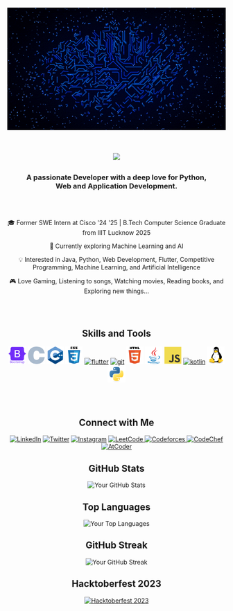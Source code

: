 <p align="center">
  <img src="https://github.com/Abhi01goenka/Abhi01goenka/blob/main/giphy.gif" alt="Image 1" width="1200"/>
</p>

<div align="center">
<h1 align="center">
    <img src="https://readme-typing-svg.herokuapp.com/?font=Righteous&size=35&center=true&vCenter=true&width=500&height=70&duration=4000&lines=Hi+There!+👋;+I'm+Abhishek+Goenka!;" />
</h1>
</div>


<div align="center">
  <h3 align="center">A passionate Developer with a deep love for Python, <br>Web and Application Development.</h3><br><br>
    
🎓 Former SWE Intern at Cisco '24 '25 | B.Tech Computer Science Graduate from IIIT Lucknow 2025
    
🌱 Currently exploring Machine Learning and AI
    
💡 Interested in Java, Python, Web Development, Flutter, Competitive Programming, Machine Learning, and Artificial Intelligence
    
🎮 Love Gaming, Listening to songs, Watching movies, Reading books, and Exploring new things...
 
 </div><br><br>

<h2 align="center">Skills and Tools</h2>
<p align="center">
  <a href="https://getbootstrap.com" target="_blank" rel="noreferrer"><img src="https://raw.githubusercontent.com/devicons/devicon/master/icons/bootstrap/bootstrap-plain-wordmark.svg" alt="bootstrap" width="40" height="40"/></a>
  <a href="https://www.cprogramming.com/" target="_blank" rel="noreferrer"><img src="https://raw.githubusercontent.com/devicons/devicon/master/icons/c/c-original.svg" alt="c" width="40" height="40"/></a>
  <a href="https://www.w3schools.com/cpp/" target="_blank" rel="noreferrer"><img src="https://raw.githubusercontent.com/devicons/devicon/master/icons/cplusplus/cplusplus-original.svg" alt="cplusplus" width="40" height="40"/></a>
  <a href="https://www.w3schools.com/css/" target="_blank" rel="noreferrer"><img src="https://raw.githubusercontent.com/devicons/devicon/master/icons/css3/css3-original-wordmark.svg" alt="css3" width="40" height="40"/></a>
  <a href="https://flutter.dev" target="_blank" rel="noreferrer"><img src="https://www.vectorlogo.zone/logos/flutterio/flutterio-icon.svg" alt="flutter" width="40" height="40"/></a>
  <a href="https://git-scm.com/" target="_blank" rel="noreferrer"><img src="https://www.vectorlogo.zone/logos/git-scm/git-scm-icon.svg" alt="git" width="40" height="40"/></a>
  <a href="https://www.w3.org/html/" target="_blank" rel="noreferrer"><img src="https://raw.githubusercontent.com/devicons/devicon/master/icons/html5/html5-original-wordmark.svg" alt="html5" width="40" height="40"/></a>
  <a href="https://www.java.com" target="_blank" rel="noreferrer"><img src="https://raw.githubusercontent.com/devicons/devicon/master/icons/java/java-original.svg" alt="java" width="40" height="40"/></a>
  <a href="https://developer.mozilla.org/en-US/docs/Web/JavaScript" target="_blank" rel="noreferrer"><img src="https://raw.githubusercontent.com/devicons/devicon/master/icons/javascript/javascript-original.svg" alt="javascript" width="40" height="40"/></a>
  <a href="https://kotlinlang.org" target="_blank" rel="noreferrer"><img src="https://www.vectorlogo.zone/logos/kotlinlang/kotlinlang-icon.svg" alt="kotlin" width="40" height="40"/></a>
  <a href="https://www.linux.org/" target="_blank" rel="noreferrer"><img src="https://raw.githubusercontent.com/devicons/devicon/master/icons/linux/linux-original.svg" alt="linux" width="40" height="40"/></a>
  <a href="https://www.python.org" target="_blank" rel="noreferrer"><img src="https://raw.githubusercontent.com/devicons/devicon/master/icons/python/python-original.svg" alt="python" width="40" height="40"/></a>
</p>
<br><br>
<h2 align="center">Connect with Me</h2>
<p align="center">
  <a href="https://www.linkedin.com/in/abhishek-goenka-9b0374229/"><img src="https://raw.githubusercontent.com/rahuldkjain/github-profile-readme-generator/master/src/images/icons/Social/linked-in-alt.svg" alt="LinkedIn" height="30" width="40"/></a>
  <a href="https://twitter.com/Lone_Rider_007"><img src="https://raw.githubusercontent.com/rahuldkjain/github-profile-readme-generator/master/src/images/icons/Social/twitter.svg" alt="Twitter" height="30" width="40"/></a>
  <a href="https://www.instagram.com/__abg__001__/"><img src="https://raw.githubusercontent.com/rahuldkjain/github-profile-readme-generator/master/src/images/icons/Social/instagram.svg" alt="Instagram" height="30" width="40"/></a>
  <a href="https://www.leetcode.com/abg_001" target="_blank">
    <img src="https://raw.githubusercontent.com/rahuldkjain/github-profile-readme-generator/master/src/images/icons/Social/leet-code.svg" alt="LeetCode" height="40" width="40" />
  </a>
    <a href="https://codeforces.com/profile/abg_001" target="_blank">
    <img src="https://raw.githubusercontent.com/rahuldkjain/github-profile-readme-generator/master/src/images/icons/Social/codeforces.svg" alt="Codeforces" height="40" width="40" />
  </a>
    <a href="https://www.codechef.com/users/abg_007" target="_blank">
    <img src="https://img.icons8.com/color/48/000000/codechef.png" alt="CodeChef" height="40" width="40" />
  </a>
<a href="https://atcoder.jp/users/Abg_001" target="_blank">
    <img src="https://img.icons8.com/color/48/000000/japan.png" alt="AtCoder" height="40" width="40" />
  </a>
  
  <!-- Add more social media icons and links as needed -->
</p>



<h2 align="center">GitHub Stats</h2>
<p align="center">
  <img src="https://github-readme-stats.vercel.app/api?username=Abhi01goenka&show_icons=true&theme=radical" alt="Your GitHub Stats"/>
</p>

<h2 align="center">Top Languages</h2>
<p align="center">
  <img src="https://github-readme-stats.vercel.app/api/top-langs/?username=Abhi01goenka&theme=radical" alt="Your Top Languages"/>
</p>

<h2 align="center">GitHub Streak</h2>
<p align="center">
  <img src="https://github-readme-streak-stats.herokuapp.com/?user=Abhi01goenka&theme=radical" alt="Your GitHub Streak"/>
</p>

<h2 align="center">Hacktoberfest 2023</h2>
<p align="center">
  <a href="https://holopin.io/@abhi01goenka"><img src="https://holopin.me/abhi01goenka" alt="Hacktoberfest 2023" /></a>
</p>
